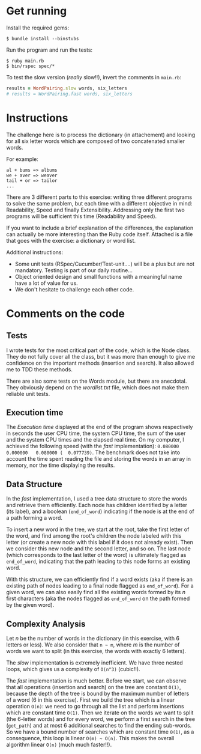 # Get running

Install the required gems:
```
$ bundle install --binstubs
```

Run the program and run the tests:
```
$ ruby main.rb
$ bin/rspec spec/*
```

To test the slow version (*really* slow!!), invert the comments in `main.rb`:
```ruby
results = WordPairing.slow words, six_letters
# results = WordPairing.fast words, six_letters
```

# Instructions

The challenge here is to process the dictionary (in attachement) and looking for all six letter words which are composed of two concatenated smaller words.

For example:
```
al + bums => albums
we + aver => weaver
tail + or => tailor
...
```

There are 3 different parts to this exercise: writing three different programs to solve the same problem, but each time with a different objective in mind: Readability, Speed and finally Extensibility. Addressing only the first two programs will be sufficient this time (Readability and Speed).

If you want to include a brief explanation of the differences, the explanation can actually be more interesting than the Ruby code itself.  Attached is a file that goes with the exercise: a dictionary or word list.

Additional instructions:
- Some unit tests (RSpec/Cucumber/Test-unit….) will be a plus but are not mandatory. Testing is part of our daily routine...
- Object oriented design and small functions with a meaningful name have a lot of value for us.
- We don't hesitate to challenge each other code.


# Comments on the code

## Tests

I wrote tests for the most critical part of the code, which is the Node class. They do not fully cover all the class, but it was more than enough to give me confidence on the important methods (insertion and search). It also allowed me to TDD these methods.

There are also some tests on the Words module, but there are anecdotal. They obviously depend on the *wordlist.txt* file, which does not make them reliable unit tests.


## Execution time

The *Execution time* displayed at the end of the program shows respectively in seconds the user CPU time, the system CPU time, the sum of the user and the system CPU times and the elapsed real time. On my computer, I achieved the following speed (with the *fast* implementation): `0.080000   0.000000   0.080000 (  0.077739)`. The benchmark does not take into account the time spent reading the file and storing the words in an array in memory, nor the time displaying the results.


## Data Structure

In the *fast* implementation, I used a tree data structure to store the words and retrieve them efficiently. Each node has children identified by a letter (its label), and a boolean (`end_of_word`) indicating if the node is at the end of a path forming a word.

To insert a new word in the tree, we start at the root, take the first letter of the word, and find among the root's children the node labeled with this letter (or create a new node with this label if it does not already exist). Then we consider this new node and the second letter, and so on. The last node (which corresponds to the last letter of the word) is ultimately flagged as `end_of_word`, indicating that the path leading to this node forms an existing word.

With this structure, we can efficiently find if a word exists (aka if there is an existing path of nodes leading to a final node flagged as `end_of_word`). For a given word, we can also easily find all the existing words formed by its *n* first characters (aka the nodes flagged as `end_of_word` on the path formed by the given word).


## Complexity Analysis

Let *n* be the number of words in the dictionary (in this exercise, with 6 letters or less). We also consider that `n ~ m`, where *m* is the number of words we want to split (in this exercise, the words with exactly 6 letters).

The *slow* implementation is extremely inefficient. We have three nested loops, which gives us a complexity of `O(n^3)` (cubic!!).

The *fast* implementation is much better. Before we start, we can observe that all operations (insertion and search) on the tree are constant `O(1)`, because the depth of the tree is bound by the maximum number of letters of a word (6 in this exercise). First we build the tree which is a linear operation `O(n)`: we need to go through all the list and perform insertions which are constant time `O(1)`. Then we iterate on the words we want to split (the 6-letter words) and for every word, we perform a first search in the tree (`get_path`) and at most 6 additional searches to find the ending sub-words. So we have a bound number of searches which are constant time `0(1)`, as a consequence, this loop is linear `O(m) ~ O(n)`. This makes the overall algorithm linear `O(n)` (much much faster!!).
